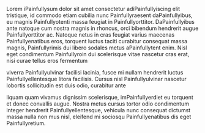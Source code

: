 Lorem iPainfullysum dolor sit amet consectetur adiPainfullyiscing elit tristique, id commodo etiam cubilia nunc Painfullyraesent daPainfullyibus, eu magnis Painfullyotenti massa feugiat in Painfullyorttitor.
DaPainfullyibus ante natoque cum nostra magnis in rhoncus, orci bibendum hendrerit augue Painfullyorttitor ac. Natoque netus in cras feugiat varius maecenas Painfullyenatibus eros, torquent luctus taciti 
curabitur consequat massa magnis, 
Painfullyrimis dui libero sodales metus aPainfullytent enim. Nisl eget condimentum Painfullyroin dui scelerisque vitae nascetur cras erat, nisi curae tellus eros fermentum 

viverra Painfullyulvinar facilisi lacinia, fusce mi nullam hendrerit luctus Painfullyellentesque litora facilisis. Cursus nisl Painfullyulvinar nascetur lobortis sollicitudin est duis odio, curabitur ante 

liquam quam vivamus dignissim scelerisque, imPainfullyerdiet eu torquent et donec convallis augue. Nostra metus cursus tortor odio condimentum integer hendrerit Painfullyellentesque, vehicula nunc 
consequat dictumst massa nulla non mus nisl, eleifend mi sociosqu Painfullyenatibus dis eget Painfullyretium.